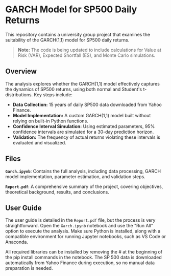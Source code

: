 # GARCH Model for SP500 Daily Returns
This repository contains a university group project that examines the suitability of the GARCH(1,1) model for SP500 daily returns. 
> **Note:** The code is being updated to include calculations for Value at Risk (VAR), Expected Shortfall (ES), and Monte Carlo simulations.

## Overview
The analysis explores whether the GARCH(1,1) model effectively captures the dynamics of SP500 returns, using both normal and Student's t-distributions. Key steps include:

- **Data Collection:** 15 years of daily SP500 data downloaded from Yahoo Finance.
- **Model Implementation:** A custom GARCH(1,1) model built without relying on built-in Python functions.
- **Confidence Interval Simulation:** Using estimated parameters, 95% confidence intervals are simulated for a 30-day prediction horizon.
- **Validation:** The frequency of actual returns violating these intervals is evaluated and visualized.

## Files
**`Garch.ipynb`**: Contains the full analysis, including data processing, GARCH model implementation, parameter estimation, and validation steps.

**`Report.pdf`**: A comprehensive summary of the project, covering objectives, theoretical background, results, and conclusions.

## User Guide

The user guide is detailed in the `Report.pdf` file, but the process is very straightforward. Open the `Garch.ipynb` notebook and use the "Run All" option to execute the analysis. Make sure Python is installed, along with a compatible environment for running Jupyter notebooks, such as VS Code or Anaconda.

All required libraries can be installed by removing the # at the beginning of the pip install commands in the notebook. The SP 500 data is downloaded automatically from Yahoo Finance during execution, so no manual data preparation is needed.


